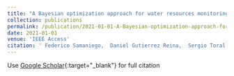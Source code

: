```yaml
---
title: "A Bayesian optimization approach for water resources monitoring through an autonomous surface vehicle: The Ypacarai lake case study"
collection: publications
permalink: /publication/2021-01-01-A-Bayesian-optimization-approach-for-water-resources-monitoring-through-an-autonomous-surface-vehicle-The-Ypacarai-lake-case-study
date: 2021-01-01
venue: 'IEEE Access'
citation: ' Federico Samaniego,  Daniel Gutierrez Reina,  Sergio Toral Marín,  Mario Arzamendia,  Derlis Gregor, &quot;A Bayesian optimization approach for water resources monitoring through an autonomous surface vehicle: The Ypacarai lake case study.&quot; IEEE Access, 2021.'
---
```

Use [Google Scholar](https://scholar.google.com/scholar?q=A+Bayesian+optimization+approach+for+water+resources+monitoring+through+an+autonomous+surface+vehicle:+The+Ypacarai+lake+case+study){:target="_blank"} for full citation
